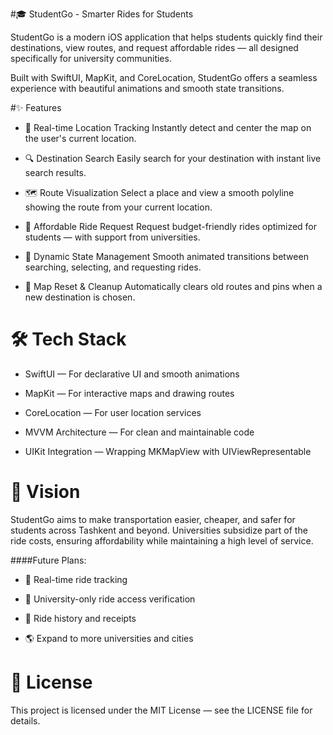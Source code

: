 #🎓 StudentGo - Smarter Rides for Students


StudentGo is a modern iOS application that helps students quickly find their destinations, view routes, and request affordable rides — all designed specifically for university communities.

Built with SwiftUI, MapKit, and CoreLocation, StudentGo offers a seamless experience with beautiful animations and smooth state transitions.


#✨ Features
- 📍 Real-time Location Tracking
Instantly detect and center the map on the user's current location.

- 🔍 Destination Search
Easily search for your destination with instant live search results.

- 🗺️ Route Visualization
Select a place and view a smooth polyline showing the route from your current location.

- 🚕 Affordable Ride Request
Request budget-friendly rides optimized for students — with support from universities.

- 🔄 Dynamic State Management
Smooth animated transitions between searching, selecting, and requesting rides.

- 🧹 Map Reset & Cleanup
Automatically clears old routes and pins when a new destination is chosen.


# 🛠️ Tech Stack
- SwiftUI — For declarative UI and smooth animations

- MapKit — For interactive maps and drawing routes

- CoreLocation — For user location services

- MVVM Architecture — For clean and maintainable code

- UIKit Integration — Wrapping MKMapView with UIViewRepresentable


# 🎯 Vision
StudentGo aims to make transportation easier, cheaper, and safer for students across Tashkent and beyond.
Universities subsidize part of the ride costs, ensuring affordability while maintaining a high level of service.

####Future Plans:

- 🚗 Real-time ride tracking

- 🏫 University-only ride access verification

- 🧾 Ride history and receipts

- 🌎 Expand to more universities and cities

# 📄 License
This project is licensed under the MIT License — see the LICENSE file for details.